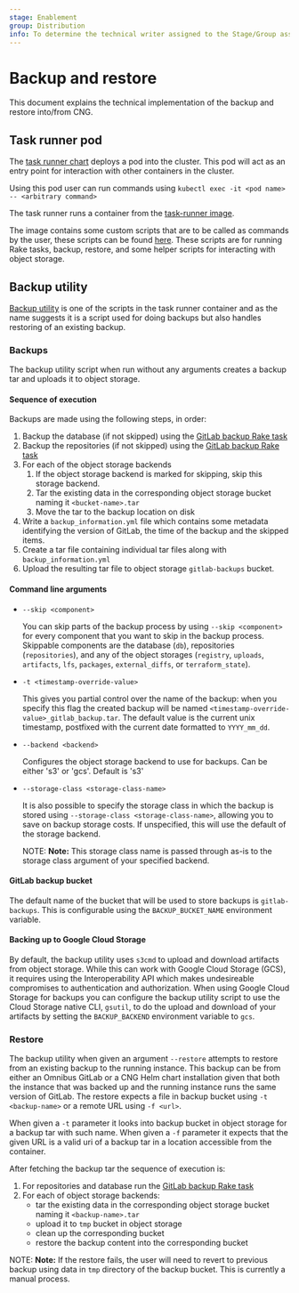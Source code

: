 ```yaml
---
stage: Enablement
group: Distribution
info: To determine the technical writer assigned to the Stage/Group associated with this page, see https://about.gitlab.com/handbook/engineering/ux/technical-writing/#designated-technical-writers
---
```


# Backup and restore

This document explains the technical implementation of the backup and restore into/from CNG.

## Task runner pod

The [task runner chart](https://gitlab.com/gitlab-org/charts/gitlab/tree/master/charts/gitlab/charts/task-runner) deploys a pod into the cluster. This pod will act as an entry point for interaction with other containers in the cluster.

Using this pod user can run commands using `kubectl exec -it <pod name> -- <arbitrary command>`

The task runner runs a container from the [task-runner image](https://gitlab.com/gitlab-org/build/CNG/tree/master/gitlab-task-runner).

The image contains some custom scripts that are to be called as commands by the user, these scripts can be found [here](https://gitlab.com/gitlab-org/build/CNG/tree/master/gitlab-task-runner/scripts). These scripts are for running Rake tasks, backup, restore, and some helper scripts for interacting with object storage.

## Backup utility

[Backup utility](https://gitlab.com/gitlab-org/build/CNG/blob/master/gitlab-task-runner/scripts/bin/backup-utility) is one of the scripts
in the task runner container and as the name suggests it is a script used for doing backups but also handles restoring of an existing backup.

### Backups

The backup utility script when run without any arguments creates a backup tar and uploads it to object storage.

#### Sequence of execution

Backups are made using the following steps, in order:

1. Backup the database (if not skipped) using the [GitLab backup Rake task](https://gitlab.com/gitlab-org/build/CNG/blob/74dc35d4b481e86330bf6b244f88e5dd8876cc0c/gitlab-task-runner/scripts/bin/backup-utility#L120)
1. Backup the repositories (if not skipped) using the [GitLab backup Rake task](https://gitlab.com/gitlab-org/build/CNG/blob/74dc35d4b481e86330bf6b244f88e5dd8876cc0c/gitlab-task-runner/scripts/bin/backup-utility#L123)
1. For each of the object storage backends
   1. If the object storage backend is marked for skipping, skip this storage backend.
   1. Tar the existing data in the corresponding object storage bucket naming it `<bucket-name>.tar`
   1. Move the tar to the backup location on disk
1. Write a `backup_information.yml` file which contains some metadata identifying the version of GitLab, the time of the backup and the skipped items.
1. Create a tar file containing individual tar files along with `backup_information.yml`
1. Upload the resulting tar file to object storage `gitlab-backups` bucket.

#### Command line arguments

- `--skip <component>`

  You can skip parts of the backup process by using `--skip <component>` for every component that you want to skip in the backup process. Skippable components are the database (`db`), repositories (`repositories`), and any of the object storages (`registry`, `uploads`, `artifacts`, `lfs`, `packages`, `external_diffs`, or `terraform_state`).

- `-t <timestamp-override-value>`

  This gives you partial control over the name of the backup: when you specify this flag the created backup will be named `<timestamp-override-value>_gitlab_backup.tar`. The default value is the current unix timestamp, postfixed with the current date formatted to `YYYY_mm_dd`.

- `--backend <backend>`

  Configures the object storage backend to use for backups. Can be either 's3' or 'gcs'. Default is 's3'

- `--storage-class <storage-class-name>`

  It is also possible to specify the storage class in which the backup is stored using `--storage-class <storage-class-name>`, allowing you to save on backup storage costs. If unspecified, this will use the default of the storage backend.

  NOTE: **Note:**
  This storage class name is passed through as-is to the storage class argument of your specified backend.

#### GitLab backup bucket

The default name of the bucket that will be used to store backups is `gitlab-backups`. This is configurable
using the `BACKUP_BUCKET_NAME` environment variable.

#### Backing up to Google Cloud Storage

By default, the backup utility uses `s3cmd` to upload and download artifacts from object storage. While this can work with Google Cloud Storage (GCS),
it requires using the Interoperability API which makes undesireable compromises to authentication and authorization. When using Google Cloud Storage
for backups you can configure the backup utility script to use the Cloud Storage native CLI, `gsutil`, to do the upload and download
of your artifacts by setting the `BACKUP_BACKEND` environment variable to `gcs`.

### Restore

The backup utility when given an argument `--restore` attempts to restore from an existing backup to the running instance. This
backup can be from either an Omnibus GitLab or a CNG Helm chart installation given that both the instance that was
backed up and the running instance runs the same version of GitLab. The restore expects a file in backup bucket using `-t <backup-name>` or a remote URL using `-f <url>`.

When given a `-t` parameter it looks into backup bucket in object storage for a backup tar with such name. When
given a `-f` parameter it expects that the given URL is a valid uri of a backup tar in a location accessible from the container.

After fetching the backup tar the sequence of execution is:

1. For repositories and database run the [GitLab backup Rake task](https://gitlab.com/gitlab-org/gitlab-foss/tree/master/lib/tasks/gitlab/backup.rake)
1. For each of object storage backends:
   - tar the existing data in the corresponding object storage bucket naming it `<backup-name>.tar`
   - upload it to `tmp` bucket in object storage
   - clean up the corresponding bucket
   - restore the backup content into the corresponding bucket

NOTE: **Note:**
If the restore fails, the user will need to revert to previous backup using data in `tmp` directory of the backup bucket. This is currently a manual process.
